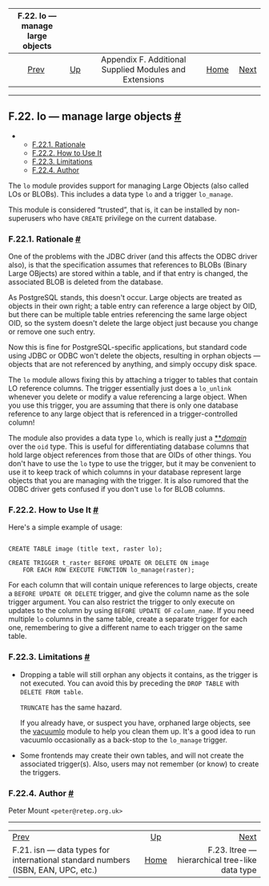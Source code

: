 <!--?xml version="1.0" encoding="UTF-8" standalone="no"?-->

|                                    F.22. lo — manage large objects                                   |                                                                             |                                                        |                                                       |                                                                      |
| :--------------------------------------------------------------------------------------------------: | :-------------------------------------------------------------------------- | :----------------------------------------------------: | ----------------------------------------------------: | -------------------------------------------------------------------: |
| [Prev](isn.html "F.21. isn — data types for international standard numbers (ISBN, EAN, UPC, etc.)")  | [Up](contrib.html "Appendix F. Additional Supplied Modules and Extensions") | Appendix F. Additional Supplied Modules and Extensions | [Home](index.html "PostgreSQL 17devel Documentation") |  [Next](ltree.html "F.23. ltree — hierarchical tree-like data type") |

***

## F.22. lo — manage large objects [#](#LO)

*   *   [F.22.1. Rationale](lo.html#LO-RATIONALE)
    *   [F.22.2. How to Use It](lo.html#LO-HOW-TO-USE)
    *   [F.22.3. Limitations](lo.html#LO-LIMITATIONS)
    *   [F.22.4. Author](lo.html#LO-AUTHOR)

[]()

The `lo` module provides support for managing Large Objects (also called LOs or BLOBs). This includes a data type `lo` and a trigger `lo_manage`.

This module is considered “trusted”, that is, it can be installed by non-superusers who have `CREATE` privilege on the current database.

### F.22.1. Rationale [#](#LO-RATIONALE)

One of the problems with the JDBC driver (and this affects the ODBC driver also), is that the specification assumes that references to BLOBs (Binary Large OBjects) are stored within a table, and if that entry is changed, the associated BLOB is deleted from the database.

As PostgreSQL stands, this doesn't occur. Large objects are treated as objects in their own right; a table entry can reference a large object by OID, but there can be multiple table entries referencing the same large object OID, so the system doesn't delete the large object just because you change or remove one such entry.

Now this is fine for PostgreSQL-specific applications, but standard code using JDBC or ODBC won't delete the objects, resulting in orphan objects — objects that are not referenced by anything, and simply occupy disk space.

The `lo` module allows fixing this by attaching a trigger to tables that contain LO reference columns. The trigger essentially just does a `lo_unlink` whenever you delete or modify a value referencing a large object. When you use this trigger, you are assuming that there is only one database reference to any large object that is referenced in a trigger-controlled column!

The module also provides a data type `lo`, which is really just a [**](glossary.html#GLOSSARY-DOMAIN)*[domain](glossary.html#GLOSSARY-DOMAIN "Domain")* over the `oid` type. This is useful for differentiating database columns that hold large object references from those that are OIDs of other things. You don't have to use the `lo` type to use the trigger, but it may be convenient to use it to keep track of which columns in your database represent large objects that you are managing with the trigger. It is also rumored that the ODBC driver gets confused if you don't use `lo` for BLOB columns.

### F.22.2. How to Use It [#](#LO-HOW-TO-USE)

Here's a simple example of usage:

```

CREATE TABLE image (title text, raster lo);

CREATE TRIGGER t_raster BEFORE UPDATE OR DELETE ON image
    FOR EACH ROW EXECUTE FUNCTION lo_manage(raster);
```

For each column that will contain unique references to large objects, create a `BEFORE UPDATE OR DELETE` trigger, and give the column name as the sole trigger argument. You can also restrict the trigger to only execute on updates to the column by using `BEFORE UPDATE OF` *`column_name`*. If you need multiple `lo` columns in the same table, create a separate trigger for each one, remembering to give a different name to each trigger on the same table.

### F.22.3. Limitations [#](#LO-LIMITATIONS)

*   Dropping a table will still orphan any objects it contains, as the trigger is not executed. You can avoid this by preceding the `DROP TABLE` with `DELETE FROM table`.

    `TRUNCATE` has the same hazard.

    If you already have, or suspect you have, orphaned large objects, see the [vacuumlo](vacuumlo.html "vacuumlo") module to help you clean them up. It's a good idea to run vacuumlo occasionally as a back-stop to the `lo_manage` trigger.

*   Some frontends may create their own tables, and will not create the associated trigger(s). Also, users may not remember (or know) to create the triggers.

### F.22.4. Author [#](#LO-AUTHOR)

Peter Mount `<peter@retep.org.uk>`

***

|                                                                                                      |                                                                             |                                                                      |
| :--------------------------------------------------------------------------------------------------- | :-------------------------------------------------------------------------: | -------------------------------------------------------------------: |
| [Prev](isn.html "F.21. isn — data types for international standard numbers (ISBN, EAN, UPC, etc.)")  | [Up](contrib.html "Appendix F. Additional Supplied Modules and Extensions") |  [Next](ltree.html "F.23. ltree — hierarchical tree-like data type") |
| F.21. isn — data types for international standard numbers (ISBN, EAN, UPC, etc.)                     |            [Home](index.html "PostgreSQL 17devel Documentation")            |                       F.23. ltree — hierarchical tree-like data type |
